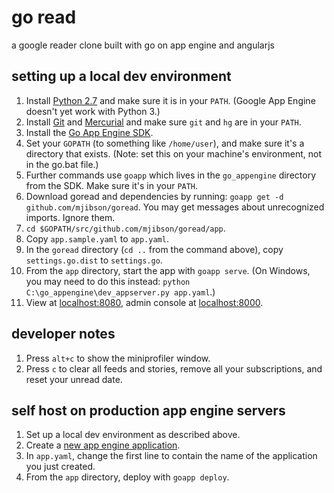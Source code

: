 # go read

a google reader clone built with go on app engine and angularjs

## setting up a local dev environment

1. Install [Python 2.7](http://www.python.org/download/releases/2.7.5/) and make sure it is in your `PATH`. (Google App Engine doesn't yet work with Python 3.)
1. Install [Git](http://gitscm.com/) and [Mercurial](http://mercurial.selenic.com/wiki/Download) and make sure `git` and `hg` are in your `PATH`.
1. Install the [Go App Engine SDK](https://developers.google.com/appengine/downloads#Google_App_Engine_SDK_for_Go).
1. Set your `GOPATH` (to something like `/home/user`), and make sure it's a directory that exists. (Note: set this on your machine's environment, not in the go.bat file.)
1. Further commands use `goapp` which lives in the `go_appengine` directory from the SDK. Make sure it's in your `PATH`.
1. Download goread and dependencies by running: `goapp get -d github.com/mjibson/goread`. You may get messages about unrecognized imports. Ignore them.
1. `cd $GOPATH/src/github.com/mjibson/goread/app`.
1. Copy `app.sample.yaml` to `app.yaml`.
1. In the `goread` directory (`cd ..` from the command above), copy `settings.go.dist` to `settings.go`.
1. From the `app` directory, start the app with `goapp serve`. (On Windows, you may need to do this instead: `python C:\go_appengine\dev_appserver.py app.yaml`.)
1. View at [localhost:8080](http://localhost:8080), admin console at [localhost:8000](http://localhost:8000).
 
## developer notes

1. Press `alt+c` to show the miniprofiler window.
1. Press `c` to clear all feeds and stories, remove all your subscriptions, and reset your unread date.

## self host on production app engine servers

1. Set up a local dev environment as described above.
1. Create a [new app engine application](https://cloud.google.com/console?getstarted=https://appengine.google.com).
1. In `app.yaml`, change the first line to contain the name of the application you just created.
1. From the `app` directory, deploy with `goapp deploy`.

